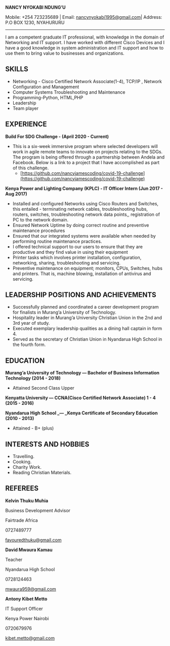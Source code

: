 **NANCY NYOKABI NDUNG’U**

Mobile: +254 723235689 | Email: nancynyokabi1995@gmail.com| Address: P.O BOX 1230, NYAHURURU

---

I am a competent graduate IT professional, with knowledge in the domain of Networking and IT support. I have worked with different Cisco Devices and I have a good knowledge in system administration and IT support and how to use them to bring value to businesses and organizations.

 ## SKILLS
 
*   Networking - Cisco Certified Network Associate(1-4), TCP/IP ,  Network Configuration and Management
*   Computer Systems Troubleshooting and Maintenance
*   Programming-Python, HTML,PHP
*   Leadership
*   Team player

## EXPERIENCE

**Build For SDG Challenge - (April 2020 - Current)**
* This is a six-week immersive program where selected developers will work in agile remote teams to innovate on projects relating to the SDGs. The program is being offered through a partnership between Andela and Facebook. Below is a link to a project that I have accomplished as part of this challenge.
	* [https://github.com/nancyjamescoding/covid-19-challenge](https://github.com/nancyjamescoding/covid-19-challenge)

**Kenya Power and Lighting Company (KPLC) - IT Officer Intern (Jun 2017 - Aug 2017)**

*   Installed and configured Networks using Cisco Routers and Switches, this entailed - terminating network cables, troubleshooting hubs, routers, switches, troubleshooting network data points,, registration of PC to the network domain. 
*   Ensured Network Uptime by doing correct routine and preventive maintenance procedures
*   Ensured that our integrated systems were available when needed by performing routine maintenance practices.
*   I offered technical support to our users to ensure that they are productive and they find value in using their equipment
*   Printer tasks which involves printer installation, configuration, networking, sharing, troubleshooting and servicing.  
*   Preventive maintenance on equipment; monitors, CPUs, Switches, hubs and printers. That is, machine blowing, installation of antivirus and servicing. 

## LEADERSHIP POSITIONS AND ACHIEVEMENTS



*   Successfully planned and coordinated a career development program for finalists in Murang’a University of Technology. 
*   Hospitality leader in Murang’a University Christian Union in the 2nd and 3rd year of study. 
*   Executed exemplary leadership qualities as a dining hall captain in form 4. 
*   Served as the secretary of Christian Union in Nyandarua High School in the fourth form. 


## EDUCATION

**Murang’a University of Technology  — Bachelor of Business Information Technology (2014 - 2018)**

*   Attained Second Class Upper


**Kenyatta University —  CCNA(Cisco Certified Network Associate) 1 - 4 (2015 - 2016)**

**Nyandarua High School _— _Kenya Certificate of Secondary Education (2010 - 2013)**

*   Attained - B+ (plus)

## INTERESTS AND HOBBIES

*   Travelling.  
*   Cooking.  
*   Charity Work.
*   Reading Christian Materials.

## REFEREES

 **Kelvin Thuku Muhia**

 Business Development Advisor

Fairtrade Africa

0727489777

[favouredthuku@gmail.com](mailto:favouredthuku@gmail.com)

    

**David Mwaura Kamau**

 Teacher

Nyandarua High School

 0728124463

mwaura959@gmail.com

 **Antony Kibet Metto**

 IT Support Officer

 Kenya Power Nairobi

 0720679976

 kibet.metto@gmail.com
